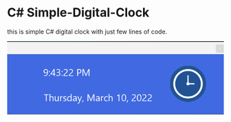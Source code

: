 # C# Simple-Digital-Clock
this is simple C# digital clock with just few lines of code.

![](img/clock.png)
